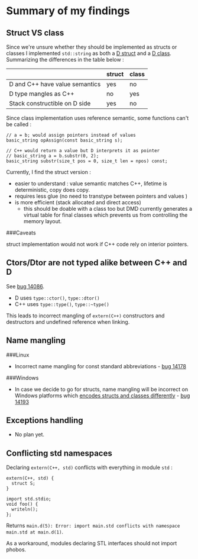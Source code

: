 # Summary of my findings

## Struct VS class

Since we're unsure whether they should be implemented as structs or classes I implemented `std::string` as both a [D struct](std_string_struct.d) and a [D class](std_string_class.d).
Summarizing the differences in the table below :

|                                |struct        | class         |
|--------------------------------|--------------|---------------|
|D and C++ have value semantics  | yes          | no            |
|D type mangles as C++           | no           | yes           |
|Stack constructible on D side   | yes          | no            |

Since class implementation uses reference semantic, some functions can't be called :

    // a = b; would assign pointers instead of values
    basic_string opAssign(const basic_string s);

    // C++ would return a value but D interprets it as pointer
    // basic_string a = b.substr(0, 2);
    basic_string substr(size_t pos = 0, size_t len = npos) const;

Currently, I find the struct version :
- easier to understand : value semantic matches C++, lifetime is deterministic, copy does copy.
- requires less glue (no need to transtype between pointers and values )
- is more efficient (stack allocated and direct access)
  - this should be doable with a class too but DMD currently generates a virtual table for final classes which prevents us from controlling the memory layout.

###Caveats

struct implementation would not work if C++ code rely on interior pointers.

## Ctors/Dtor are not typed alike between C++ and D

See [bug 14086](https://issues.dlang.org/show_bug.cgi?id=14086).
+ D uses `type::ctor()`, `type::dtor()`
+ C++ uses `type::type()`, `type::~type()`

This leads to incorrect mangling of `extern(C++)` constructors and destructors and undefined reference when linking.

## Name mangling

###Linux
+ Incorrect name mangling for const standard abbreviations - [bug 14178](https://issues.dlang.org/show_bug.cgi?id=14178)

###Windows

+ In case we decide to go for structs, name mangling will be incorrect on Windows platforms which [encodes structs and classes differently](http://en.wikipedia.org/wiki/Visual_C%2B%2B_name_mangling#Data_Type) - [bug 14193 ](https://issues.dlang.org/show_bug.cgi?id=14193)

## Exceptions handling

+ No plan yet.

## Conflicting std namespaces

Declaring `extern(C++, std)` conflicts with everything in module `std` :

    extern(C++, std) {
      struct S;
    }

    import std.stdio;
    void foo() {
      writeln();
    };

Returns `main.d(5): Error: import main.std conflicts with namespace main.std at main.d(1)`.

As a workaround, modules declaring STL interfaces should not import phobos.
